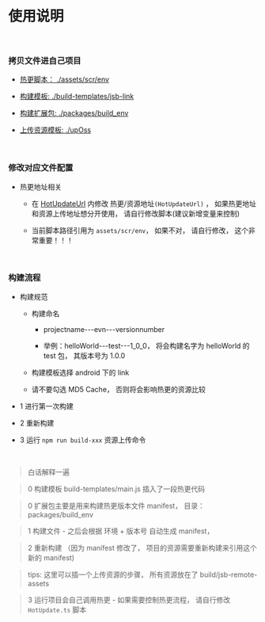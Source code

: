 # 使用说明

<br>

### 拷贝文件进自己项目

- [热更脚本： ./assets/scr/env](./assets/scr/env)

- [构建模板: ./build-templates/jsb-link](./build-templates/jsb-link)

- [构建扩展包: ./packages/build_env](./packages/build_env)

- [上传资源模板: ./upOss](./upOss)


<br>

### 修改对应文件配置

- 热更地址相关

    - 在 [HotUpdateUrl](assets/scr/env/HotUpdateUrl.js) 内修改 热更/资源地址`(HotUpdateUrl)` ， 如果热更地址和资源上传地址想分开使用， 请自行修改脚本(建议新增变量来控制)

    - 当前脚本路径引用为 `assets/scr/env`， 如果不对， 请自行修改， 这个非常重要！！！

<br>

### 构建流程

 - 构建规范

    - 构建命名

        - projectname---evn---versionnumber 

        - 举例：helloWorld---test---1_0_0，  将会构建名字为 helloWorld 的 test 包， 其版本号为 1.0.0

    - 构建模板选择 android 下的 link

    - 请不要勾选 MD5 Cache， 否则将会影响热更的资源比较

 - 1 进行第一次构建

 - 2 重新构建

 - 3 运行 `npm run build-xxx` 资源上传命令

<br>

>  白话解释一遍

> 0 构建模板 build-templates/main.js 插入了一段热更代码

> 0 扩展包主要是用来构建热更版本文件 manifest， 目录： packages/build_env

> 1 构建文件 - 之后会根据 环境 + 版本号 自动生成 manifest， 

> 2 重新构建 （因为 manifest 修改了， 项目的资源需要重新构建来引用这个新的 manifest)

> tips:  这里可以插一个上传资源的步骤， 所有资源放在了 build/jsb-remote-assets

> 3 运行项目会自己调用热更 - 如果需要控制热更流程， 请自行修改 `HotUpdate.ts` 脚本





